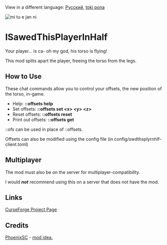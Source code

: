 View in a different language: [Русский](../master/README.ru-RU.md "Смотреть на русском"), [toki pona](../master/README.tok.md "lukin kepeken toki pona")

![mi tu e jan ni](../master/src/main/resources/modicon.png)


# ISawedThisPlayerInHalf
Your player... is ca- oh my god, his torso is flying!

This mod splits apart the player, freeing the torso from the legs.

  
## How to Use
These chat commands allow you to control your offsets, the new position of the torso, in-game.

* Help: **::offsets help**
* Set offsets: **::offsets set \<x> \<y> \<z>**
* Reset offsets: **::offsets reset**
* Print out offsets: **::offsets get**

::ofs can be used in place of ::offsets.

Offsets can also be modified using the config file (in config/swdthsplyrnhlf-client.toml)


## Multiplayer
The mod must also be on the server for multiplayer-compatibility.

I would **_not_** recommend using this on a server that does not have the mod.


## Links
[CurseForge Project Page](https://www.curseforge.com/minecraft/mc-mods/i-sawed-this-player-in-half "I Sawed This Player In Half! Project Page on CurseForge")


## Credits
[PhoenixSC](https://www.youtube.com/c/PhnixhamstaSC "PhoenixSC's YouTube channel") - [mod idea.](https://www.youtube.com/watch?v=QS2GsxZ3d1M "I Separated the Player's Body in Half in Minecraft - PhoenixSC")